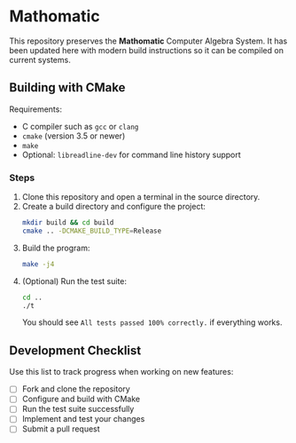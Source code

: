 # Mathomatic

This repository preserves the **Mathomatic** Computer Algebra System. It has been
updated here with modern build instructions so it can be compiled on current
systems.

## Building with CMake

Requirements:
- C compiler such as `gcc` or `clang`
- `cmake` (version 3.5 or newer)
- `make`
- Optional: `libreadline-dev` for command line history support

### Steps
1. Clone this repository and open a terminal in the source directory.
2. Create a build directory and configure the project:
   ```bash
   mkdir build && cd build
   cmake .. -DCMAKE_BUILD_TYPE=Release
   ```
3. Build the program:
   ```bash
   make -j4
   ```
4. (Optional) Run the test suite:
   ```bash
   cd ..
   ./t
   ```
   You should see `All tests passed 100% correctly.` if everything works.

## Development Checklist
Use this list to track progress when working on new features:
- [ ] Fork and clone the repository
- [ ] Configure and build with CMake
- [ ] Run the test suite successfully
- [ ] Implement and test your changes
- [ ] Submit a pull request
